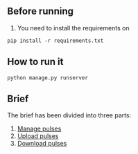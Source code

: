 ## Before running

1. You need to install the requirements on 

`pip install -r requirements.txt`

## How to run it

`python manage.py runserver`


## Brief

The brief has been divided into three parts:

1.  [Manage pulses](#manage-pulses)
1.  [Upload pulses](#upload-pulses)
1.  [Download pulses](#download-pulses)